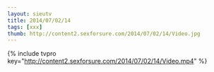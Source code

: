 ```yaml
--- 
layout: sieutv
title: 2014/07/02/14
tags: [xxx]
thumb: http://content2.sexforsure.com/2014/07/02/14/Video.jpg
---
```

{% include tvpro key="http://content2.sexforsure.com/2014/07/02/14/Video.mp4" %} 
